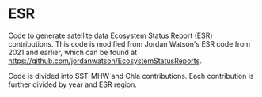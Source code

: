 # ESR
Code to generate satellite data Ecosystem Status Report (ESR) contributions.
This code is modified from Jordan Watson's ESR code from 2021 and earlier, which can be found at https://github.com/jordanwatson/EcosystemStatusReports.

Code is divided into SST-MHW and Chla contributions. Each contribution is further divided by year and ESR region.
